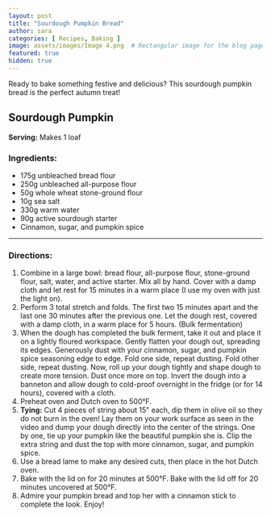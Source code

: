 ```yaml
---
layout: post
title: "Sourdough Pumpkin Bread"
author: sara
categories: [ Recipes, Baking ]
image: assets/images/Image 4.png  # Rectangular image for the blog page
featured: true
hidden: true
---
```


Ready to bake something festive and delicious? This sourdough pumpkin bread is the perfect autumn treat!

## Sourdough Pumpkin

**Serving:** Makes 1 loaf  

### Ingredients:
- 175g unbleached bread flour  
- 250g unbleached all-purpose flour  
- 50g whole wheat stone-ground flour  
- 10g sea salt  
- 330g warm water  
- 90g active sourdough starter  
- Cinnamon, sugar, and pumpkin spice  

---

### Directions:
1. Combine in a large bowl: bread flour, all-purpose flour, stone-ground flour, salt, water, and active starter. Mix all by hand. Cover with a damp cloth and let rest for 15 minutes in a warm place (I use my oven with just the light on).  
2. Perform 3 total stretch and folds. The first two 15 minutes apart and the last one 30 minutes after the previous one. Let the dough rest, covered with a damp cloth, in a warm place for 5 hours. (Bulk fermentation)  
3. When the dough has completed the bulk ferment, take it out and place it on a lightly floured workspace. Gently flatten your dough out, spreading its edges. Generously dust with your cinnamon, sugar, and pumpkin spice seasoning edge to edge. Fold one side, repeat dusting. Fold other side, repeat dusting. Now, roll up your dough tightly and shape dough to create more tension. Dust once more on top. Invert the dough into a banneton and allow dough to cold-proof overnight in the fridge (or for 14 hours), covered with a cloth.  
4. Preheat oven and Dutch oven to 500°F.  
5. **Tying:** Cut 4 pieces of string about 15" each, dip them in olive oil so they do not burn in the oven! Lay them on your work surface as seen in the video and dump your dough directly into the center of the strings. One by one, tie up your pumpkin like the beautiful pumpkin she is. Clip the extra string and dust the top with more cinnamon, sugar, and pumpkin spice.  
6. Use a bread lame to make any desired cuts, then place in the hot Dutch oven.  
7. Bake with the lid on for 20 minutes at 500°F. Bake with the lid off for 20 minutes uncovered at 500°F.  
8. Admire your pumpkin bread and top her with a cinnamon stick to complete the look. Enjoy!

